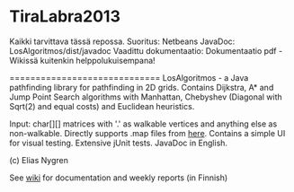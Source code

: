 TiraLabra2013 
=============================

Kaikki tarvittava tässä repossa.
Suoritus: Netbeans
JavaDoc: LosAlgoritmos/dist/javadoc
Vaadittu dokumentaatio: Dokumentaatio pdf - Wikissä kuitenkin helppolukuisempana!




=============================
LosAlgoritmos - a Java pathfinding library for pathfinding in 2D grids. Contains Dijkstra, A* and Jump Point Search algorithms with Manhattan, Chebyshev (Diagonal with Sqrt(2) and equal costs) and Euclidean heuristics.

Input: char[][] matrices with '.' as walkable vertices and anything else as non-walkable. Directly supports .map files from [here](http://movingai.com/benchmarks/). Contains a simple UI for visual testing. Extensive jUnit tests. JavaDoc in English.

(c) Elias Nygren

See [wiki](https://github.com/EliGit/TiraLabra2013/wiki) for documentation and weekly reports (in Finnish)
